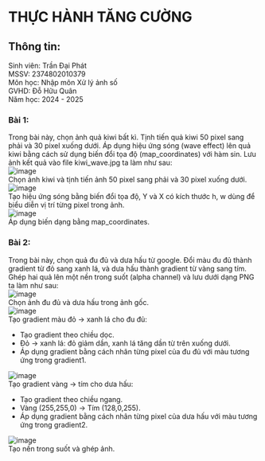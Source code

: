 # THỰC HÀNH TĂNG CƯỜNG  
## Thông tin:  
Sinh viên: Trần Đại Phát  
MSSV: 2374802010379  
Môn học: Nhập môn Xử lý ảnh số  
GVHD: Đỗ Hữu Quân  
Năm học: 2024 - 2025  

### Bài 1:  
Trong bài này, chọn ảnh quả kiwi bất kì. Tịnh tiến quả kiwi 50 pixel sang phải và 30 pixel xuống dưới. Áp dụng hiệu ứng sóng (wave effect) lên quả kiwi bằng cách sử dụng biến đổi tọa độ (map_coordinates) với hàm sin. Lưu ảnh kết quả vào file kiwi_wave.jpg ta làm như sau:  
![image](https://github.com/user-attachments/assets/e4b3e587-86cc-4655-bc4a-5edbff88afbd)  
Chọn ảnh kiwi và tịnh tiến ảnh 50 pixel sang phải và 30 pixel xuống dưới.  
![image](https://github.com/user-attachments/assets/f7c1e813-34c1-4609-adab-a96769f4a2a0)  
Tạo hiệu ứng sóng bằng biến đổi tọa độ, Y và X có kích thước h, w dùng để biểu diễn vị trí từng pixel trong ảnh.  
![image](https://github.com/user-attachments/assets/d65665e0-6b73-4596-86b7-4741e401ad1f)  
Áp dụng biến dạng bằng map_coordinates.  

### Bài 2:  
Trong bài này, chọn quả đu đủ và dưa hấu từ google. Đổi màu đu đủ thành gradient từ đỏ sang xanh lá, và dưa hấu thành gradient từ vàng sang tím. Ghép hai quả lên một nền trong suốt (alpha channel) và lưu dưới dạng PNG ta làm như sau:  
![image](https://github.com/user-attachments/assets/2e152053-f336-4293-9844-dafe87a8e0d5)  
Chọn ảnh đu đủ và dưa hấu trong ảnh gốc.  
![image](https://github.com/user-attachments/assets/7046e6b9-0d12-4bf3-845a-59817f18a5e2)  
Tạo gradient màu đỏ -> xanh lá cho đu đủ:  
- Tạo gradient theo chiều dọc.  
- Đỏ -> xanh lá: đỏ giảm dần, xanh lá tăng dần từ trên xuống dưới.  
- Áp dụng gradient bằng cách nhân từng pixel của đu đủ với màu tương ứng trong gradient1.  

![image](https://github.com/user-attachments/assets/f8fa5b22-1ed2-4d03-967e-fbfcf8f76769)  
Tạo gradient vàng -> tím cho dưa hấu:  
- Tạo gradient theo chiều ngang.  
- Vàng (255,255,0) → Tím (128,0,255).
- Áp dụng gradient bằng cách nhân từng pixel của dưa hấu với màu tương ứng trong gradient2.

![image](https://github.com/user-attachments/assets/8a1da8fb-bc2d-46f4-a7a6-127eaa335fb3)  
Tạo nền trong suốt và ghép ảnh.  











